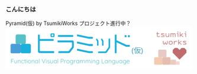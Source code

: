 ### こんにちは
Pyramid(仮) by TsumikiWorks プロジェクト進行中？
![Pyramid(仮) by TsumikiWorks](Pyramid_with_TsumikiWorks.svg)